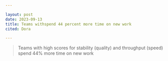 ```yaml
---

layout: post
date: 2023-09-13
title: Teams withspend 44 percent more time on new work
cited: Dora

---
```


> Teams with high scores for stability (quality) and throughput (speed) spend 44% more time on new work
